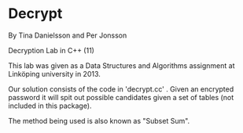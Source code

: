 Decrypt
=======
By Tina Danielsson and Per Jonsson

Decryption Lab in C++ (11)

This lab was given as a Data Structures and Algorithms assignment at Linköping university in 2013.

Our solution consists of the code in 'decrypt.cc' . Given an encrypted password it will spit out possible candidates given a set of tables (not included in this package).

The method being used is also known as "Subset Sum".
